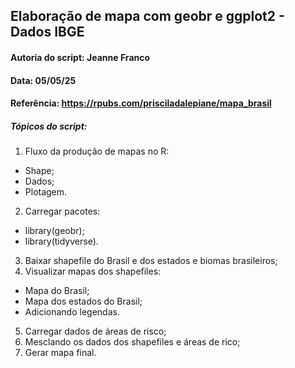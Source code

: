 ## Elaboração de mapa com geobr e ggplot2 - Dados IBGE

#### Autoria do script: Jeanne Franco 
#### Data: 05/05/25 
#### Referência: https://rpubs.com/prisciladalepiane/mapa_brasil 

##### Tópicos do script:

1. Fluxo da produção de mapas no R:
- Shape;
- Dados;
- Plotagem.
2. Carregar pacotes:
- library(geobr);
- library(tidyverse).
3. Baixar shapefile do Brasil e dos estados e biomas brasileiros;
4. Visualizar mapas dos shapefiles:
- Mapa do Brasil;
- Mapa dos estados do Brasil;
- Adicionando legendas.
5. Carregar dados de áreas de risco;
6. Mesclando os dados dos shapefiles e áreas de rico;
7. Gerar mapa final. 

